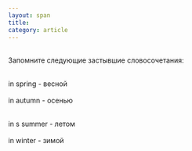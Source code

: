 ```yaml
---
layout: span
title: 
category: article
---
```

<span class="rules"><br>Запомните следующие застывшие словосочетания:<br><br>

in   spring - весной<br><br>
 in   autumn - осенью<br><br>

in s summer - летом<br><br>
in   winter - зимой<br></span>